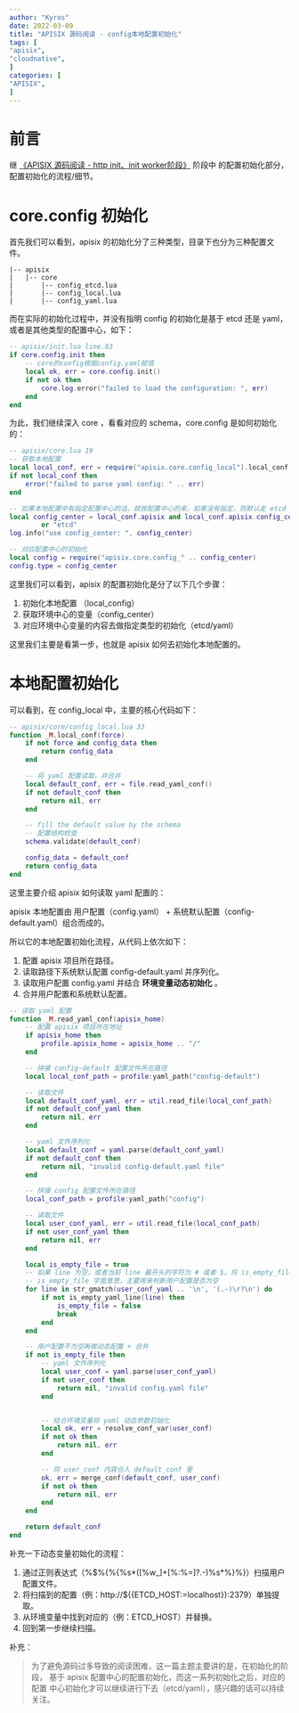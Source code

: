 ```yaml
---
author: "Kyros"
date: 2022-03-09
title: "APISIX 源码阅读 - config本地配置初始化"
tags: [
"apisix",
"cloudnative",
]
categories: [
"APISIX",
]
---
```


# 前言
继 [《APISIX 源码阅读 - http init、init worker阶段》](http://code4rice.com/post/apisix-http-init) 阶段中
的配置初始化部分，配置初始化的流程/细节。

# core.config 初始化
首先我们可以看到，apisix 的初始化分了三种类型，目录下也分为三种配置文件。

```shell
|-- apisix
|   |-- core
|       |-- config_etcd.lua
|       |-- config_local.lua
|       |-- config_yaml.lua
```

而在实际的初始化过程中，并没有指明 config 的初始化是基于 etcd 还是 yaml，
或者是其他类型的配置中心，如下：

```lua
-- apisix/init.lua line.83
if core.config.init then
    -- core的config根据config.yaml赋值
    local ok, err = core.config.init()
    if not ok then
        core.log.error("failed to load the configuration: ", err)
    end
end
```

为此，我们继续深入 core ，看看对应的 schema，core.config 是如何初始化的：

```lua
-- apisix/core.lua 19
-- 获取本地配置
local local_conf, err = require("apisix.core.config_local").local_conf()
if not local_conf then
    error("failed to parse yaml config: " .. err)
end

-- 如果本地配置中有指定配置中心的话，就按配置中心的来，如果没有指定，则默认走 etcd
local config_center = local_conf.apisix and local_conf.apisix.config_center
        or "etcd"
log.info("use config_center: ", config_center)

-- 对应配置中心的初始化
local config = require("apisix.core.config_" .. config_center)
config.type = config_center
```

这里我们可以看到，apisix 的配置初始化是分了以下几个步骤：

1. 初始化本地配置 （local_config）
2. 获取环境中心的变量（config_center）
3. 对应环境中心变量的内容去做指定类型的初始化（etcd/yaml）

这里我们主要是看第一步，也就是 apisix 如何去初始化本地配置的。

# 本地配置初始化

可以看到，在 config_local 中，主要的核心代码如下：
```lua
-- apisix/core/config_local.lua 33
function _M.local_conf(force)
    if not force and config_data then
        return config_data
    end

    -- 将 yaml 配置读取，并合并
    local default_conf, err = file.read_yaml_conf()
    if not default_conf then
        return nil, err
    end

    -- fill the default value by the schema
    -- 配置结构检查
    schema.validate(default_conf)

    config_data = default_conf
    return config_data
end
```

这里主要介绍 apisix 如何读取 yaml 配置的：

apisix 本地配置由 用户配置（config.yaml） + 系统默认配置（config-default.yaml）组合而成的。

所以它的本地配置初始化流程，从代码上依次如下：
1. 配置 apisix 项目所在路径。
2. 读取路径下系统默认配置 config-default.yaml 并序列化。
3. 读取用户配置 config.yaml 并结合 **环境变量动态初始化** 。
4. 合并用户配置和系统默认配置。

```lua
-- 读取 yaml 配置
function _M.read_yaml_conf(apisix_home)
    -- 配置 apisix 项目所在地址
    if apisix_home then
        profile.apisix_home = apisix_home .. "/"
    end

    -- 拼接 config-default 配置文件所在路径
    local local_conf_path = profile:yaml_path("config-default")

    -- 读取文件
    local default_conf_yaml, err = util.read_file(local_conf_path)
    if not default_conf_yaml then
        return nil, err
    end

    -- yaml 文件序列化
    local default_conf = yaml.parse(default_conf_yaml)
    if not default_conf then
        return nil, "invalid config-default.yaml file"
    end

    -- 拼接 config 配置文件所在路径
    local_conf_path = profile:yaml_path("config")

    -- 读取文件
    local user_conf_yaml, err = util.read_file(local_conf_path)
    if not user_conf_yaml then
        return nil, err
    end

    local is_empty_file = true
    -- 如果 line 为空，或者当前 line 最开头的字符为 # 或者 $。将 is_empty_file 设为 false
    -- is_empty_file 字面意思，主要用来判断用户配置是否为空
    for line in str_gmatch(user_conf_yaml .. '\n', '(.-)\r?\n') do
        if not is_empty_yaml_line(line) then
            is_empty_file = false
            break
        end
    end

    -- 用户配置不为空再做动态配置 + 合并
    if not is_empty_file then
        -- yaml 文件序列化
        local user_conf = yaml.parse(user_conf_yaml)
        if not user_conf then
            return nil, "invalid config.yaml file"
        end


        -- 结合环境变量将 yaml 动态参数初始化
        local ok, err = resolve_conf_var(user_conf)
        if not ok then
            return nil, err
        end

        -- 将 user_conf 内容合入 default_conf 里
        ok, err = merge_conf(default_conf, user_conf)
        if not ok then
            return nil, err
        end
    end

    return default_conf
end
```

补充一下动态变量初始化的流程：

1. 通过正则表达式（%$%{%{%s*([%w_]+[%:%=]?.-)%s*%}%}）扫描用户配置文件。
2. 将扫描到的配置（例：http://${{ETCD_HOST:=localhost}}:2379）单独提取。
3. 从环境变量中找到对应的（例：ETCD_HOST）并替换。
4. 回到第一步继续扫描。

补充：

> 为了避免源码过多导致的阅读困难，这一篇主题主要讲的是，在初始化的阶段，
基于 apisix 配置中心的配置初始化，而这一系列初始化之后，对应的配置
中心初始化才可以继续进行下去（etcd/yaml），感兴趣的话可以持续关注。

